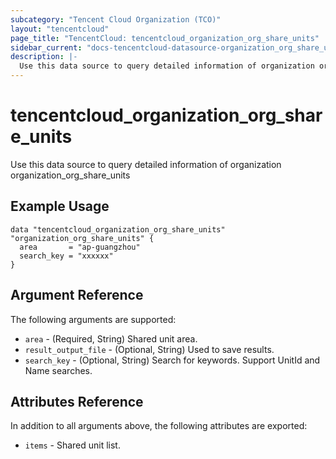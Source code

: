 ```yaml
---
subcategory: "Tencent Cloud Organization (TCO)"
layout: "tencentcloud"
page_title: "TencentCloud: tencentcloud_organization_org_share_units"
sidebar_current: "docs-tencentcloud-datasource-organization_org_share_units"
description: |-
  Use this data source to query detailed information of organization organization_org_share_units
---
```


# tencentcloud_organization_org_share_units

Use this data source to query detailed information of organization organization_org_share_units

## Example Usage

```hcl
data "tencentcloud_organization_org_share_units" "organization_org_share_units" {
  area       = "ap-guangzhou"
  search_key = "xxxxxx"
}
```

## Argument Reference

The following arguments are supported:

* `area` - (Required, String) Shared unit area.
* `result_output_file` - (Optional, String) Used to save results.
* `search_key` - (Optional, String) Search for keywords. Support UnitId and Name searches.

## Attributes Reference

In addition to all arguments above, the following attributes are exported:

* `items` - Shared unit list.


